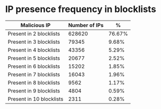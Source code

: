 # IP presence frequency in blocklists
| Malicious IP | Number of IPs | % |
|----|----|----|
| Present in 2 blocklists | 628620 | 76.67% |
| Present in 3 blocklists | 79345 | 9.68% |
| Present in 4 blocklists | 43356 | 5.29% |
| Present in 5 blocklists | 20677 | 2.52% |
| Present in 6 blocklists | 15202 | 1.85% |
| Present in 7 blocklists | 16043 | 1.96% |
| Present in 8 blocklists | 9562 | 1.17% |
| Present in 9 blocklists | 4804 | 0.59% |
| Present in 10 blocklists | 2311 | 0.28% |
